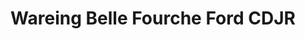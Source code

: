 ---
title: "Wareing Belle Fourche Ford CDJR"
url: /belle-fourche/wareing-belle-fourche-ford-cdjr/
shop: car
---